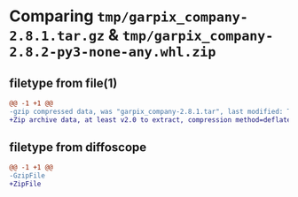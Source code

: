 # Comparing `tmp/garpix_company-2.8.1.tar.gz` & `tmp/garpix_company-2.8.2-py3-none-any.whl.zip`

## filetype from file(1)

```diff
@@ -1 +1 @@
-gzip compressed data, was "garpix_company-2.8.1.tar", last modified: Thu May 11 11:02:00 2023, max compression
+Zip archive data, at least v2.0 to extract, compression method=deflate
```

## filetype from diffoscope

```diff
@@ -1 +1 @@
-GzipFile
+ZipFile
```

